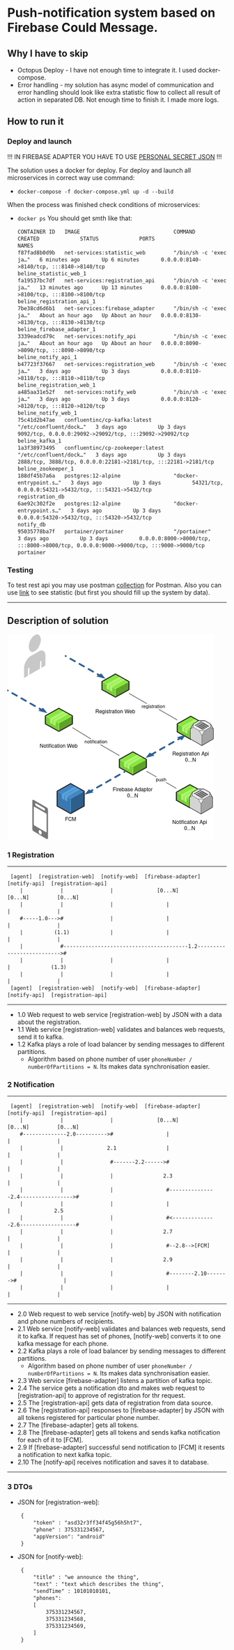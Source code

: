 # Push-notification system based on Firebase Could Message. #

## Why I have to skip ##

* Octopus Deploy - I have not enough time to integrate it. I used docker-compose. 
* Error handling - my solution has async model of communication and error handling should look like extra statistic flow 
  to collect all result of action in separated DB. Not enough time to finish it. I made more logs.

## How to run it ##

### Deploy and launch ###

  !!! IN FIREBASE ADAPTER YOU HAVE TO USE [PERSONAL SECRET JSON](firebase-adapter/src/main/resources/options.json) !!!

  The solution uses a docker for deploy. For deploy and launch all microservices in correct way use command: 
  * `docker-compose -f docker-compose.yml up -d --build`
  
  When the process was finished check conditions of microservices:
  * `docker ps`
  You should get smth like that:




        CONTAINER ID   IMAGE                              COMMAND                  CREATED             STATUS             PORTS                                                                                  NAMES
        f87fad8b0d9b   net-services:statistic_web         "/bin/sh -c 'exec ja…"   6 minutes ago       Up 6 minutes       0.0.0.0:8140->8140/tcp, :::8140->8140/tcp                                              beline_statistic_web_1
        fa19537bc7df   net-services:registration_api      "/bin/sh -c 'exec ja…"   13 minutes ago      Up 13 minutes      0.0.0.0:8100->8100/tcp, :::8100->8100/tcp                                              beline_registration_api_1
        7be38cd6d6b1   net-services:firebase_adapter      "/bin/sh -c 'exec ja…"   About an hour ago   Up About an hour   0.0.0.0:8130->8130/tcp, :::8130->8130/tcp                                              beline_firebase_adapter_1
        3339eadcd79c   net-services:notify_api            "/bin/sh -c 'exec ja…"   About an hour ago   Up About an hour   0.0.0.0:8090->8090/tcp, :::8090->8090/tcp                                              beline_notify_api_1
        b47723f37667   net-services:registration_web      "/bin/sh -c 'exec ja…"   3 days ago          Up 3 days          0.0.0.0:8110->8110/tcp, :::8110->8110/tcp                                              beline_registration_web_1
        a485aa31e52f   net-services:notify_web            "/bin/sh -c 'exec ja…"   3 days ago          Up 3 days          0.0.0.0:8120->8120/tcp, :::8120->8120/tcp                                              beline_notify_web_1
        75c41d2b47ae   confluentinc/cp-kafka:latest       "/etc/confluent/dock…"   3 days ago          Up 3 days          9092/tcp, 0.0.0.0:29092->29092/tcp, :::29092->29092/tcp                                beline_kafka_1
        1a3f38973495   confluentinc/cp-zookeeper:latest   "/etc/confluent/dock…"   3 days ago          Up 3 days          2888/tcp, 3888/tcp, 0.0.0.0:22181->2181/tcp, :::22181->2181/tcp                        beline_zookeeper_1
        188df45b7a6a   postgres:12-alpine                 "docker-entrypoint.s…"   3 days ago          Up 3 days          54321/tcp, 0.0.0.0:54321->5432/tcp, :::54321->5432/tcp                                 registration_db
        6ae92c302f2e   postgres:12-alpine                 "docker-entrypoint.s…"   3 days ago          Up 3 days          0.0.0.0:54320->5432/tcp, :::54320->5432/tcp                                            notify_db
        95035778ba7f   portainer/portainer                "/portainer"             3 days ago          Up 3 days          0.0.0.0:8000->8000/tcp, :::8000->8000/tcp, 0.0.0.0:9000->9000/tcp, :::9000->9000/tcp   portainer




### Testing ###

  To test rest api you may use postman [collection](./postman) for Postman. Also you can use 
  [link](http://localhost:8140/) to see statistic (but first you should fill up the system by data).

---

## Description of solution ##

![image](./diagram.png)

### 1 Registration ###

---
     [agent]  [registration-web]  [notify-web]  [firebase-adapter]     [notify-api]  [registration-api]
        |            |               |              [0...N]              [0...N]         [0...N]
        |            |               |                 |                    |               |
        #-----1.0--->#               |                 |                    |               |
        |          (1.1)             |                 |                    |               |
        |            #----------------------------------------1.2-------------------------->#
        |            |               |                 |                    |             (1.3)
        |            |               |                 |                    |               |
     [agent]  [registration-web]  [notify-web]  [firebase-adapter]     [notify-api]  [registration-api]
---

- 1.0 Web request to web service [registration-web] by JSON with a data about the registration.
- 1.1 Web service [registration-web] validates and balances web requests, send it to kafka.
- 1.2 Kafka plays a role of load balancer by sending messages to different partitions.
    * Algorithm based on phone number of user `phoneNumber / numberOfPartitions = N`. Its makes data synchronisation easier.

### 2 Notification ###

---

     [agent]  [registration-web]  [notify-web]  [firebase-adapter]     [notify-api]  [registration-api]
        |            |               |              [0...N]              [0...N]         [0...N]
        #--------------2.0---------->#                 |                    |               |
        |            |              2.1                |                    |               |
        |            |               #-------2.2------>#                    |               |
        |            |               |                2.3                   |               |
        |            |               |                 #---------------2.4----------------->#
        |            |               |                 |                    |              2.5
        |            |               |                 #<--------------2.6------------------#
        |            |               |                2.7                   |               |
        |            |               |                 #--2.8-->[FCM]       |               |
        |            |               |                2.9                   |               |
        |            |               |                 #--------2.10------->#               |
        |            |               |                 |                    |               |

---

- 2.0 Web request to web service [notify-web] by JSON with notification and phone numbers of recipients.
- 2.1 Web service [notify-web] validates and balances web requests, send it to kafka. If request has set of phones, 
  [notify-web] converts it to one kafka message for each phone.
- 2.2 Kafka plays a role of load balancer by sending messages to different partitions.
    * Algorithm based on phone number of user `phoneNumber / numberOfPartitions = N`. Its makes data synchronisation 
      easier.
- 2.3 Web service [firebase-adapter] listens a partition of kafka topic.
- 2.4 The service gets a notification dto and makes web request to [registration-api] to approve of registration for thr 
  request. 
- 2.5 The [registration-api] gets data of registration from data source.
- 2.6 The [registration-api] responses to [firebase-adapter] by JSON with all tokens registered for particular phone 
  number.
- 2.7 The [firebase-adapter] gets all tokens.
- 2.8 The [firebase-adapter] gets all tokens and sends kafka notification for each of it to [FCM].
- 2.9 If [firebase-adapter] successful send notification to [FCM] it resents a notification to next kafka topic.
- 2.10 The [notify-api] receives notification and saves it to database.  

---

### 3 DTOs ###

 * JSON for [registration-web]:

        {
            "token" : "asd32r3ff34f45g56h5ht7",
            "phone" : 375331234567,
            "appVersion": "android"
        }

 * JSON for [notify-web]:

        {
            "title" : "we announce the thing",
            "text" : "text which describes the thing",
            "sendTime" : 10101010101,
            "phones":
            [
                375331234567,
                375331234568,
                375331234569,
            ]
        }
